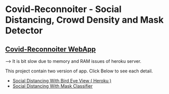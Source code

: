 # Covid-Reconnoiter - Social Distancing, Crowd Density and Mask Detector
## [Covid-Reconnoiter WebApp](https://coviwarn.herokuapp.com/)  
--> It is bit slow due to memory and RAM issues of heroku server.

This project contain two version of app. Click Below to see each detail.
  * [Social Distancing With Bird Eye View ( Heroku )](https://github.com/theCR7/Covid-Reconnoiter/tree/master/Social_Distancing_with_Bird_eye)
  * [Social Distancing With Mask Classifier](https://github.com/theCR7/Covid-Reconnoiter/tree/master/Social_distancing_with_face_mask)
 
